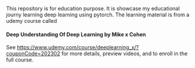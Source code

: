 This repository is for education purpose. It is showcase my educational journy learning deep learning using pytorch. 
The learning material is from a udemy course called  
#### Deep Understanding Of Deep Learning by Mike x Cohen
See https://www.udemy.com/course/deeplearning_x/?couponCode=202302 for more details, preview videos, and to enroll in the full course.



